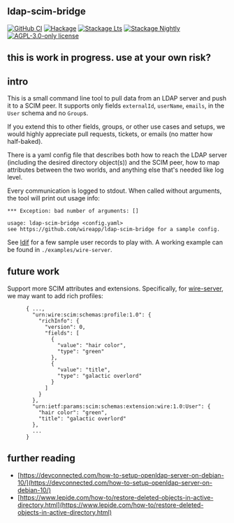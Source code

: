 ## ldap-scim-bridge

[![GitHub CI](https://github.com/fisx/ldap-scim-bridge/workflows/CI/badge.svg)](https://github.com/fisx/ldap-scim-bridge/actions)
[![Hackage](https://img.shields.io/hackage/v/ldap-scim-bridge.svg?logo=haskell)](https://hackage.haskell.org/package/ldap-scim-bridge)
[![Stackage Lts](http://stackage.org/package/ldap-scim-bridge/badge/lts)](http://stackage.org/lts/package/ldap-scim-bridge)
[![Stackage Nightly](http://stackage.org/package/ldap-scim-bridge/badge/nightly)](http://stackage.org/nightly/package/ldap-scim-bridge)
[![AGPL-3.0-only license](https://img.shields.io/badge/license-AGPL--3.0--only-blue.svg)](LICENSE)

## this is work in progress.  use at your own risk?

## intro

This is a small command line tool to pull data from an LDAP server and
push it to a SCIM peer.  It supports only  fields `externalId`,
`userName`, `emails`, in the `User` schema and no `Group`s.

If you extend this to other fields, groups, or other use cases and setups, we
would highly appreciate pull requests, tickets, or emails (no matter how half-baked).

There is a yaml config file that describes both how to reach the LDAP
server (including the desired directory object(s)) and the SCIM peer,
how to map attributes between the two worlds, and anything else that's
needed like log level.

Every communication is logged to stdout.  When called
without arguments, the tool will print out usage info:

```
*** Exception: bad number of arguments: []

usage: ldap-scim-bridge <config.yaml>
see https://github.com/wireapp/ldap-scim-bridge for a sample config.
```

See [ldif](./ldif/README.md) for a few sample user records to play with.
A working example can be found in `./examples/wire-server`.

## future work

Support more SCIM attributes and extensions.
Specifically, for
[wire-server](https://github.com/wireapp/wire-server), we may want to
add rich profiles:

```
      { ...,
        "urn:wire:scim:schemas:profile:1.0": {
          "richInfo": {
            "version": 0,
            "fields": [
              {
                "value": "hair color",
                "type": "green"
              },
              {
                "value": "title",
                "type": "galactic overlord"
              }
            ]
          }
        },
        "urn:ietf:params:scim:schemas:extension:wire:1.0:User": {
          "hair color": "green",
          "title": "galactic overlord"
        },
        ...
      }
```

## further reading

- [https://devconnected.com/how-to-setup-openldap-server-on-debian-10/](https://devconnected.com/how-to-setup-openldap-server-on-debian-10/)
- [https://www.lepide.com/how-to/restore-deleted-objects-in-active-directory.html](https://www.lepide.com/how-to/restore-deleted-objects-in-active-directory.html)
